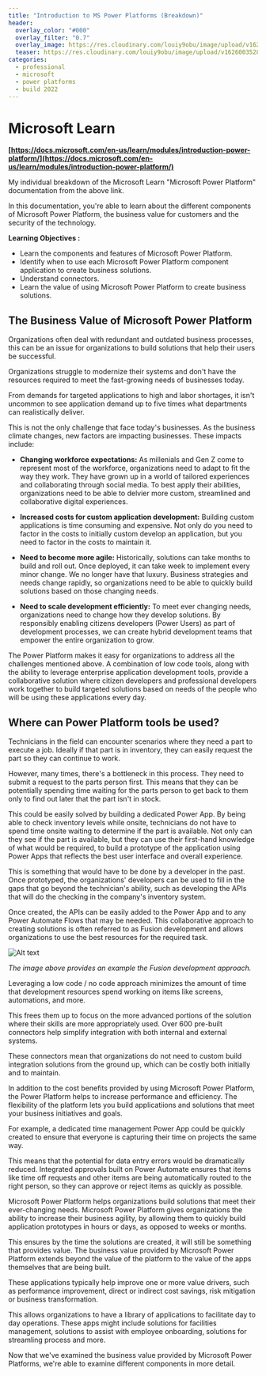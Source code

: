 ```yaml
---
title: "Introduction to MS Power Platforms (Breakdown)"
header:
  overlay_color: "#000"
  overlay_filter: "0.7"
  overlay_image: https://res.cloudinary.com/louiy9obu/image/upload/v1626002590/letisias_projects_fjlv67.png
  teaser: https://res.cloudinary.com/louiy9obu/image/upload/v1626003528/500x300projects_dbt5xc.png
categories:
  - professional
  - microsoft
  - power platforms
  - build 2022
---
```


# Microsoft Learn

**[https://docs.microsoft.com/en-us/learn/modules/introduction-power-platform/](https://docs.microsoft.com/en-us/learn/modules/introduction-power-platform/)**

My individual breakdown of the Microsoft Learn "Microsoft Power Platform" documentation from the above link.

In this documentation, you're able to learn about the different components of Microsoft Power Platform, the business value for customers and the security of the technology.

**Learning Objectives :**

- Learn the components and features of Microsoft Power Platform.
- Identify when to use each Microsoft Power Platform component application to create business solutions.
- Understand connectors.
- Learn the value of using Microsoft Power Platform to create business solutions.

## The Business Value of Microsoft Power Platform

Organizations often deal with redundant and outdated business processes, this can be an issue for organizations to build solutions that help their users be successful.

Organizations struggle to modernize their systems and don't have the resources required to meet the fast-growing needs of businesses today.

From demands for targeted applications to high and labor shortages, it isn't uncommon to see application demand up to five times what departments can realistically deliver.

This is not the only challenge that face today's businesses. As the business climate changes, new factors are impacting businesses. These impacts include:

- **Changing workforce expectations:** As millenials and Gen Z come to represent most of the workforce, organizations need to adapt to fit the way they work. They have grown up in a world of tailored experiences and collaborating through social media. To best apply their abilities, organizations need to be able to delvier more custom, streamlined and collaborative digital experiences.

- **Increased costs for custom application development:** Building custom applications is time consuming and expensive. Not only do you need to factor in the costs to initially custom develop an application, but you need to factor in the costs to maintain it.

- **Need to become more agile:** Historically, solutions can take months to build and roll out. Once deployed, it can take week to implement every minor change. We no longer have that luxury. Business strategies and needs change rapidly, so organizations need to be able to quickly build solutions based on those changing needs.

- **Need to scale development efficiently:** To meet ever changing needs, organizations need to change how they develop solutions. By responsibly enabling citizens developers (Power Users) as part of development processes, we can create hybrid development teams that empower the entire organization to grow.

The Power Platform makes it easy for organizations to address all the challenges mentioned above. A combination of low code tools, along with the ability to leverage enterprise application development tools, provide a collaborative solution where citizen developers and professional developers work together to build targeted solutions based on needs of the people who will be using these applications every day.

## Where can Power Platform tools be used?

Technicians in the field can encounter scenarios where they need a part to execute a job. Ideally if that part is in inventory, they can easily request the part so they can continue to work.

However, many times, there's a bottleneck in this process. They need to submit a request to the parts person first. This means that they can be potentially spending time waiting for the parts person to get back to them only to find out later that the part isn't in stock.

This could be easily solved by building a dedicated Power App. By being able to check inventory levels while onsite, technicians do not have to spend time onsite waiting to determine if the part is available. Not only can they see if the part is available, but they can use their first-hand knowledge of what would be required, to build a prototype of the application using Power Apps that reflects the best user interface and overall experience.

This is something that would have to be done by a developer in the past. Once prototyped, the organizations' developers can be used to fill in the gaps that go beyond the technician's ability, such as developing the APIs that will do the checking in the company's inventory system.

Once created, the APIs can be easily added to the Power App and to any Power Automate Flows that may be needed. This collaborative approach to creating solutions is often referred to as Fusion development and allows organizations to use the best resources for the required task.


![Alt text](https://docs.microsoft.com/en-us/learn/modules/introduction-power-platform/media/app-development-cycle.png)

*The image above provides an example the Fusion development approach.*

Leveraging a low code / no code approach minimizes the amount of time that development resources spend working on items like screens, automations, and more.

This frees them up to focus on the more advanced portions of the solution where their skills are more appropriately used. Over 600 pre-built connectors help simplify integration with both internal and external systems.

These connectors mean that organizations do not need to custom build integration solutions from the ground up, which can be costly both initially and to maintain.

In addition to the cost benefits provided by using Microsoft Power Platform, the Power Platform helps to increase performance and efficiency. The flexibility of the platform lets you build applicatiions and solutions that meet your business initiatives and goals.

For example, a dedicated time management Power App could be quickly created to ensure that everyone is capturing their time on projects the same way.

This means that the potential for data entry errors would be dramatically reduced. Integrated approvals built on Power Automate ensures that items like time off requests and other items are being automatically routed to the right person, so they can approve or reject items as quickly as possible.

Microsoft Power Platform helps organizations build solutions that meet their ever-changing needs. Microsoft Power Platform gives organizations the ability to increase their business agility, by allowing them to quickly build application prototypes in hours or days, as opposed to weeks or months.

This ensures by the time the solutions are created, it will still be something that provides value. The business value provided by Microsoft Power Platform extends beyond the value of the platform to the value of the apps themselves that are being built.

These applications typically help improve one or more value drivers, such as performance improvement, direct or indirect cost savings, risk mitigation or business transformation.

This allows organizations to have a library of applications to facilitate day to day operations. These apps might include solutions for facilities management, solutions to assist with employee onboarding, solutions for streamling process and more.

Now that we've examined the business value provided by Microsoft Power Platforms, we're able to examine different components in more detail.